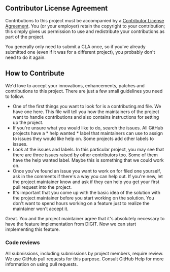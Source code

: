 ## Contributor License Agreement
Contributions to this project must be accompanied by a [Contributor License Agreement](https://forms.gle/nnNZjB7P1YPuEHb69). You (or your employer) retain the copyright to your contribution; this simply gives us permission to use and redistribute your contributions as part of the project. 

You generally only need to submit a CLA once, so if you've already submitted one (even if it was for a different project), you probably don't need to do it again.


## How to Contribute
We'd love to accept your innovations, enhancements, patches and contributions to this project. There are just a few small guidelines you need to follow.

* One of the first things you want to look for is a contributing.md file. We have one here. This file will tell you how the maintainers of the project want to handle contributions and also contains instructions for setting up the project.
* If you're unsure what you would like to do, search the issues. All GitHub projects have a * help wanted * label that maintainers can use to assign to issues they would like help on. Some projects add other labels to issues.
* Look at the issues and labels. In this particular project, you may see that there are three issues raised by other contributors too. Some of them have the help wanted label. Maybe this is something that we could work on.
* Once you've found an issue you want to work on for filed one yourself, ask in the comments if there's a way you can help out. If you're new, let the project maintainer know and ask if they can help you get your first pull request into the project.
* It's important that you come up with the basic idea of the solution with the project maintainer before you start working on the solution. You don't want to spend hours working on a feature just to realize the maintainer won't accept it.

Great. You and the project maintainer agree that it's absolutely necessary to have the feature implementation from DIGIT. Now we can start implementing this feature.

### Code reviews
All submissions, including submissions by project members, require review. We use GitHub pull requests for this purpose. Consult GitHub Help for more information on using pull requests.

